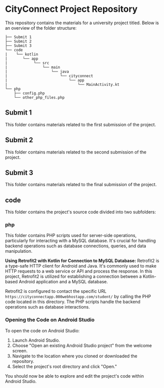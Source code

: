 # CityConnect Project Repository

This repository contains the materials for a university project titled. Below is an overview of the folder structure:

```
├── Submit 1
├── Submit 2
├── Submit 3
└── code
|    └── kotlin
|       └── app
|            └── src
|                └── main
|                    └── java
|                        └── cityconnect
|                            └── app
|                                └── MainActivity.kt
└── php
    ├── config.php
    └── other_php_files.php
```


## Submit 1
This folder contains materials related to the first submission of the project.

## Submit 2
This folder contains materials related to the second submission of the project.

## Submit 3
This folder contains materials related to the final submission of the project.

## code
This folder contains the project's source code divided into two subfolders:

### php
This folder contains PHP scripts used for server-side operations, particularly for interacting with a MySQL database. It's crucial for handling backend operations such as database connections, queries, and data manipulation.

**Using Retrofit2 with Kotlin for Connection to MySQL Database:**
Retrofit2 is a type-safe HTTP client for Android and Java. It's commonly used to make HTTP requests to a web service or API and process the response. In this project, Retrofit2 is utilized for establishing a connection between a Kotlin-based Android application and a MySQL database. 

Retrofit2 is configured to contact the specific URL `https://cityconnectapp.000webhostapp.com/student/` by calling the PHP code located in this directory. The PHP scripts handle the backend operations such as database interactions. 


### Opening the Code on Android Studio
To open the code on Android Studio:

1. Launch Android Studio.
2. Choose "Open an existing Android Studio project" from the welcome screen.
3. Navigate to the location where you cloned or downloaded the repository.
4. Select the project's root directory and click "Open."

You should now be able to explore and edit the project's code within Android Studio.



